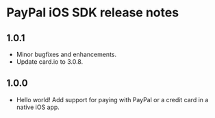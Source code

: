 PayPal iOS SDK release notes
============================

1.0.1
-----

* Minor bugfixes and enhancements.
* Update card.io to 3.0.8.

1.0.0
-----

* Hello world! Add support for paying with PayPal or a credit card in a native iOS app.